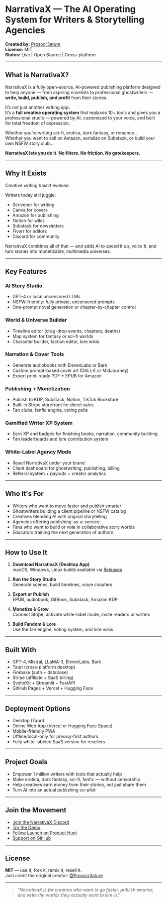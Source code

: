 # NarrativaX — The AI Operating System for Writers & Storytelling Agencies

**Created by:** [Prosocr3ature](https://github.com/Prosocr3ature)  
**License:** MIT  
**Status:** Live | Open Source | Cross-platform

---

## What is NarrativaX?

NarrativaX is a fully open-source, AI-powered publishing platform designed to help anyone — from aspiring novelists to professional ghostwriters — **write, build, publish, and profit** from their stories.

It’s not just another writing app.  
It’s a **full creative operating system** that replaces 10+ tools and gives you a professional studio — powered by AI, customized to your voice, and built for total freedom of expression.

Whether you’re writing sci-fi, erotica, dark fantasy, or romance...  
Whether you want to sell on Amazon, serialize on Substack, or build your own NSFW story club...  

**NarrativaX lets you do it. No filters. No friction. No gatekeepers.**

---

## Why It Exists

Creative writing hasn’t evolved.

Writers today still juggle:
- Scrivener for writing  
- Canva for covers  
- Amazon for publishing  
- Notion for wikis  
- Substack for newsletters  
- Fiverr for editors  
- Discord for community  

NarrativaX combines all of that — and adds AI to speed it up, voice it, and turn stories into monetizable, multimedia universes.

---

## Key Features

### **AI Story Studio**
- GPT-4 or local uncensored LLMs  
- NSFW-friendly: fully private, uncensored prompts  
- One-prompt novel generation or chapter-by-chapter control  

### **World & Universe Builder**
- Timeline editor (drag-drop events, chapters, deaths)  
- Map system for fantasy or sci-fi worlds  
- Character builder, faction editor, lore wikis  

### **Narration & Cover Tools**
- Generate audiobooks with ElevenLabs or Bark  
- Custom prompt-based cover art (DALL·E or MidJourney)  
- Export print-ready PDF + EPUB for Amazon  

### **Publishing + Monetization**
- Publish to KDP, Substack, Notion, TikTok Bookstore  
- Built-in Stripe storefront for direct sales  
- Fan clubs, fanfic engine, voting polls  

### **Gamified Writer XP System**
- Earn XP and badges for finishing books, narration, community building  
- Fan leaderboards and lore contribution system  

### **White-Label Agency Mode**
- Resell NarrativaX under your brand  
- Client dashboard for ghostwriting, publishing, billing  
- Referral system + payouts + creator analytics  

---

## Who It's For

- Writers who want to move faster and publish smarter  
- Ghostwriters building a client pipeline or NSFW catalog  
- Creatives blending AI with original storytelling  
- Agencies offering publishing-as-a-service  
- Fans who want to build or vote in collaborative story worlds  
- Educators training the next generation of authors  

---

## How to Use It

1. **Download NarrativaX (Desktop App)**  
   macOS, Windows, Linux builds available via [Releases](https://github.com/Prosocr3ature/NarrativaX-OS/releases)

2. **Run the Story Studio**  
   Generate scenes, build timelines, voice chapters

3. **Export or Publish**  
   EPUB, audiobook, GitBook, Substack, Amazon KDP

4. **Monetize & Grow**  
   Connect Stripe, activate white-label mode, invite readers or writers

5. **Build Fandom & Lore**  
   Use the fan engine, voting system, and lore wikis

---

## Built With

- GPT-4, Mistral, LLaMA-3, ElevenLabs, Bark  
- Tauri (cross-platform desktop)  
- Firebase (auth + database)  
- Stripe (affiliate + SaaS billing)  
- SvelteKit + Streamlit + FastAPI  
- GitHub Pages + Vercel + Hugging Face  

---

## Deployment Options

- Desktop (Tauri)  
- Online Web App (Vercel or Hugging Face Space)  
- Mobile-friendly PWA  
- Offline/local-only for privacy-first authors  
- Fully white-labeled SaaS version for resellers  

---

## Project Goals

- Empower 1 million writers with tools that actually help  
- Make erotica, dark fantasy, sci-fi, fanfic — without censorship  
- Help creatives earn money from their stories, not just share them  
- Turn AI into an actual publishing co-pilot  

---

## Join the Movement

- [Join the NarrativaX Discord](https://discord.gg/YOUR-LINK)  
- [Try the Demo](https://narrativax.vercel.app)  
- [Follow Launch on Product Hunt](https://producthunt.com/products/narrativax)  
- [Support on GitHub](https://github.com/Prosocr3ature/NarrativaX-OS)

---

## License

**MIT** — use it, fork it, remix it, resell it.  
Just credit the original creator: [@Prosocr3ature](https://github.com/Prosocr3ature)

---

> *“NarrativaX is for creators who want to go faster, publish smarter, and write the worlds they actually want to live in.”*